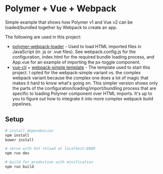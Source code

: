 # Polymer + Vue + Webpack

Simple example that shows how Polymer v1 and Vue v2 can be loaded/bundled together by Webpack to create an app.

The following are used in this project:

* [polymer-webpack-loader](https://github.com/webpack-contrib/polymer-webpack-loader) - Used to load HTML imported files in JavaScript (in .js or .vue files). See webpack.config.js for the configuration, index.html for the required bundle loading process, and App.vue for an example of importing the px-toggle component.
* [vue-cli](https://github.com/vuejs/vue-cli) + [webpack-simple template](https://github.com/vuejs-templates/webpack-simple) - The template used to start this project. I opted for the webpack-simple variant vs. the complex webpack variant because the complex one does a lot of magic that makes it hard to know what's going on. This simpler version shows only the parts of the configuration/loading/import/bundling process that are specific to loading Polymer component over HTML imports. It's up to you to figure out how to integrate it into more complex webpack build pipelines.

## Setup

``` bash
# install dependencies
npm install
bower install

# serve with hot reload at localhost:8080
npm run dev

# build for production with minification
npm run build
```
